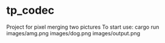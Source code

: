 # tp_codec
Project for pixel merging two pictures
To start use: cargo run images/amg.png images/dog.png images/output.png